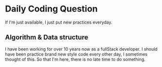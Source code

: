 # Daily Coding Question

If I'm just available, I just put new practices everyday.

## Algorithm & Data structure

I have been working for over 10 years now as a fullStack developer.
I should have been practice brand new style code every other day, I sometimes thought of this.
So that I'm here, there is no late time to do something. 